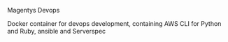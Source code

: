 Magentys Devops

Docker container for devops development, containing AWS CLI for Python and Ruby, ansible and Serverspec
